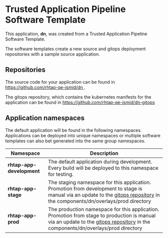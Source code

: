 # Trusted Application Pipeline Software Template

This application, **dn**, was created from a Trusted Application Pipeline Software Template.

The software templates create a new source and gitops deployment repositories with a sample source application. 

## Repositories

The source code for your application can be found in [https://github.com/rhtap-qe-jsmid/dn ](https://github.com/rhtap-qe-jsmid/dn ).
 
The gitops repository, which contains the kubernetes manifests for the application can be found in 
[https://github.com/rhtap-qe-jsmid/dn-gitops ](https://github.com/rhtap-qe-jsmid/dn-gitops ) 

## Application namespaces 

The default application will be found in the following namespaces. Applications can be deployed into unique namespaces or multiple software templates can also bet generated into the same group namespaces.  

|  Namespace   |  Description   |  
| -------- | -------- |   
| **rhtap-app-development** | The default application during development. Every build will be deployed to this namespace for testing. | 
| **rhtap-app-stage** | The staging namespace for this application. Promotion from development to stage is manual via an update to the [gitops repository](https://github.com/rhtap-qe-jsmid/dn-gitops ) in the components/dn/overlays/prod directory |  
| **rhtap-app-prod** | The production namespace for this application. Promotion from stage to production is manual via an update to the [gitops repository](https://github.com/rhtap-qe-jsmid/dn-gitops ) in the components/dn/overlays/prod directory | 